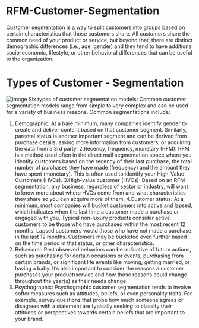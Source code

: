 # RFM-Customer-Segmentation
Customer segmentation is a way to split customers into groups based on certain characteristics that those customers share. All customers share the common need of your product or service, but beyond that, there are distinct demographic differences (i.e., age, gender) and they tend to have additional socio-economic, lifestyle, or other behavioral differences that can be useful to the organization.

# Types of Customer - Segmentation
![image](https://github.com/shubhamkapadnis2670/RFM-Customer-Segmentation/assets/153418112/d98d5ebd-02d0-48c8-8247-4cd7d8f1180a)
Six types of customer segmentation models:
Common customer segmentation models range from simple to very complex and can be used for a variety of business reasons. Common segmentations include:
1. Demographic:
At a bare minimum, many companies identify gender to create and deliver content based on that customer segment. Similarly, parental status is another important segment and can be derived from purchase details, asking more information from customers, or acquiring the data from a 3rd party.
2.Recency, frequency, monetary (RFM):
RFM is a method used often in the direct mail segmentation space where you identify customers based on the recency of their last purchase, the total number of purchases they have made (frequency) and the amount they have spent (monetary). This is often used to identify your High-Value Customers (HVCs).
3.High-value customer (HVCs):
Based on an RFM segmentation, any business, regardless of sector or industry, will want to know more about where HVCs come from and what characteristics they share so you can acquire more of them.
4.Customer status:
At a minimum, most companies will bucket customers into active and lapsed, which indicates when the last time a customer made a purchase or engaged with you. Typical non-luxury products consider active customers to be those who have purchased within the most recent 12 months. Lapsed customers would those who have not made a purchase in the last 12 months. Customers may be bucketed even further based on the time period in that status, or other characteristics.
5. Behavioral:
Past observed behaviors can be indicative of future actions, such as purchasing for certain occasions or events, purchasing from certain brands, or significant life events like moving, getting married, or having a baby. It’s also important to consider the reasons a customer purchases your product/service and how those reasons could change throughout the year(s) as their needs change.
6. Psychographic:
Psychographic customer segmentation tends to involve softer measures such as attitudes, beliefs, or even personality traits. For example, survey questions that probe how much someone agrees or disagrees with a statement are typically seeking to classify their attitudes or perspectives towards certain beliefs that are important to your brand.

